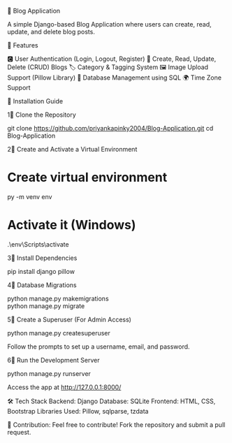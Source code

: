 📝 Blog Application

A simple Django-based Blog Application where users can create, read, update, and delete blog posts.

📌 Features

🅲️ User Authentication (Login, Logout, Register)
📰 Create, Read, Update, Delete (CRUD) Blogs
🏷️ Category & Tagging System
🖼️ Image Upload Support (Pillow Library)
💃 Database Management using SQL
🌍 Time Zone Support

🚀 Installation Guide

1⃣ Clone the Repository

git clone https://github.com/priyankapinky2004/Blog-Application.git
cd Blog-Application

2⃣ Create and Activate a Virtual Environment

# Create virtual environment
py -m venv env  

# Activate it (Windows)
.\env\Scripts\activate  

3⃣ Install Dependencies

pip install django pillow

4⃣ Database Migrations

python manage.py makemigrations  
python manage.py migrate  

5⃣ Create a Superuser (For Admin Access)

python manage.py createsuperuser  

Follow the prompts to set up a username, email, and password.

6⃣ Run the Development Server

python manage.py runserver  

Access the app at http://127.0.0.1:8000/


🛠️ Tech Stack
Backend: Django
Database: SQLite
Frontend: HTML, CSS, Bootstrap
Libraries Used: Pillow, sqlparse, tzdata

👥 Contribution:
Feel free to contribute! Fork the repository and submit a pull request.
